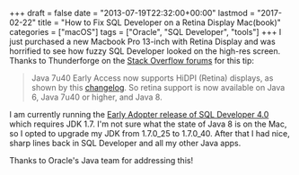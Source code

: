 +++
draft       = false
date        = "2013-07-19T22:32:00+00:00"
lastmod     = "2017-02-22"
title       = "How to Fix SQL Developer on a Retina Display Mac(book)"
categories  = ["macOS"]
tags        = ["Oracle", "SQL Developer", "tools"]
+++
I just purchased a new Macbook Pro 13-inch with Retina Display and was horrified to see how fuzzy SQL Developer looked on the high-res screen. Thanks to Thunderforge on the [Stack Overflow forums](http://stackoverflow.com/questions/15181079/apple-retina-display-support-in-java-jdk-1-7-for-awt-swing) for this tip:

> Java 7u40 Early Access now supports HiDPI (Retina) displays, as 
> shown by this [changelog](http://download.java.net/jdk7u40/changes/jdk7u40-b28.html?q=download/jdk7u40/changes/jdk7u40-b28.html). So retina support is now available on Java 6, Java 7u40 or higher, and Java 8.

I am currently running the [Early Adopter release of SQL Developer 4.0](http://www.oracle.com/technetwork/developer-tools/sql-developer/downloads/sqldev-download-v4-1925679.html) which requires JDK 1.7. I'm not sure what the state of Java 8 is on the Mac, so I opted to upgrade my JDK from 1.7.0_25 to 1.7.0_40. After that I had nice, sharp lines back in SQL Developer and all my other Java apps. 

Thanks to Oracle's Java team for addressing this!